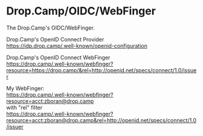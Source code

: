 Drop.Camp/OIDC/WebFinger  
======

The Drop.Camp's OIDC/WebFinger.  

Drop.Camp's OpenID Connect Provider  
https://idp.drop.camp/.well-known/openid-configuration  

Drop.Camp's OpenID Connect WebFinger  
https://drop.camp/.well-known/webfinger?resource=https://drop.camp/&rel=http://openid.net/specs/connect/1.0/issuer  

My WebFinger:  
https://drop.camp/.well-known/webfinger?resource=acct:zboran@drop.camp  
with "rel" filter  
https://drop.camp/.well-known/webfinger?resource=acct:zboran@drop.camp&rel=http://openid.net/specs/connect/1.0/issuer  